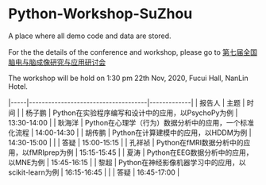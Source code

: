 # Python-Workshop-SuZhou
A place where all demo code and data are stored.

For the the details of the conference and workshop, please go to [第七届全国脑电与脑成像研究与应用研讨会](http://www.cognscigd.cn/2020/11/16/%e7%ac%ac%e4%b8%83%e5%b1%8a%e5%85%a8%e5%9b%bd%e8%84%91%e7%94%b5%e4%b8%8e%e8%84%91%e6%88%90%e5%83%8f%e7%a0%94%e7%a9%b6%e4%b8%8e%e5%ba%94%e7%94%a8%e7%a0%94%e8%ae%a8%e4%bc%9a%ef%bc%88%e7%ac%ac%e4%b8%89/)

The workshop will be hold on  1:30 pm 22th Nov, 2020, Fucui Hall, NanLin Hotel.



|-----|-------------------------------------|-------------| 
| 报告人 | 主题                                  | 时间          | 
| 杨子鹏 | Python在实验程序编写和设计中的应用，以PsychoPy为例    | 13:30-14:00 | 
| 耿海洋 | Python在心理学（行为）数据分析中的应用，一个标准化流程      | 14:00-14:30 | 
| 胡传鹏 | Python在计算建模中的应用，以HDDM为例             | 14:30-15:00 | 
|     | 答疑                                  | 15:00-15:15 | 
| 孔祥祯 | Python在fMRI数据分析中的应用，以fMRIprep为例     | 15:15-15:45 | 
| 夏涛  | Python在EEG数据分析中的应用，以MNE为例           | 15:45-16:15 | 
| 黎超  | Python在神经影像机器学习中的应用，以scikit-learn为例 | 16:15-16:45 | 
|     | 答疑                                  | 16:45-17:00 | 

